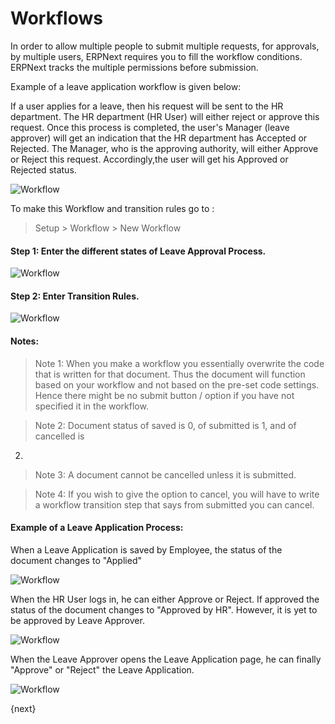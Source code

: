<!-- add-breadcrumbs -->
# Workflows

In order to allow multiple people to submit multiple requests, for approvals,
by multiple users, ERPNext requires you to fill the workflow conditions.
ERPNext tracks the multiple permissions before submission.

Example of a leave application workflow is given below:

If a user applies for a leave, then his request will be sent to the HR
department. The HR department (HR User) will either reject or approve this
request. Once this process is completed, the user's Manager (leave approver)
will get an indication that the HR department has Accepted or Rejected. The
Manager, who is the approving authority, will either Approve or Reject this
request. Accordingly,the user will get his Approved or Rejected status.

<img class="screenshot" alt="Workflow" src="{{docs_base_url}}/assets/img/setup/workflow-leave-fl.jpg">

To make this Workflow and transition rules go to :

> Setup > Workflow > New Workflow

#### Step 1: Enter the different states of Leave Approval Process.

<img class="screenshot" alt="Workflow" src="{{docs_base_url}}/assets/img/setup/workflow-1.png">

#### Step 2: Enter Transition Rules.

<img class="screenshot" alt="Workflow" src="{{docs_base_url}}/assets/img/setup/workflow-2.png">

#### Notes:

> Note 1: When you make a workflow you essentially overwrite the code that is
written for that document. Thus the document will function based on your
workflow and not based on the pre-set code settings. Hence there might be no
submit button / option if you have not specified it in the workflow.

> Note 2: Document status of saved is 0, of submitted is 1, and of cancelled is
2.

> Note 3: A document cannot be cancelled unless it is submitted.

> Note 4: If you wish to give the option to cancel, you will have to write a
workflow transition step that says from submitted you can cancel.

  

#### Example of a Leave Application Process:  

When a Leave Application is saved by Employee, the status of the document changes to "Applied"

<img class="screenshot" alt="Workflow" src="{{docs_base_url}}/assets/img/setup/workflow-3.png">

When the HR User logs in, he can either Approve or Reject. If approved the
status of the document changes to "Approved by HR". However, it is yet to be approved by Leave Approver.

<img class="screenshot" alt="Workflow" src="{{docs_base_url}}/assets/img/setup/workflow-4.png">

When the Leave Approver opens the Leave Application page, he can finally "Approve" or "Reject" the Leave Application.

<img class="screenshot" alt="Workflow" src="{{docs_base_url}}/assets/img/setup/workflow-5.png">

{next}
